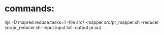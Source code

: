 # commands:

hjs -D mapred.reduce.tasks=1 -file src/ -mapper src/pr_mapper.sh -reducer src/pr_reducer.sh -input input.txt -output pr.out